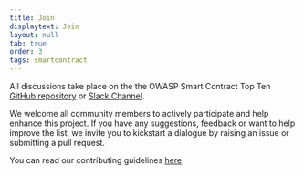 ```yaml
---
title: Join
displaytext: Join
layout: null
tab: true
order: 3
tags: smartcontract
---
```


All discussions take place on the the OWASP Smart Contract Top Ten [GitHub repository](https://github.com/OWASP/www-project-smart-contract-top-10) or [Slack Channel](https://owasp.slack.com/archives/C07MNDE6TPZ).

We welcome all community members to actively participate and help enhance this project. If you have any suggestions, feedback or want to help improve the list, we invite you to kickstart a dialogue by raising an issue or submitting a pull request.

You can read our contributing guidelines [here](https://github.com/OWASP/www-project-smart-contract-top-10/blob/main/CONTRIBUTING.md).
